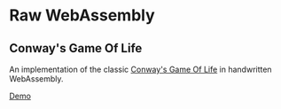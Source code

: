 # Raw WebAssembly

## Conway's Game Of Life

An implementation of the classic [Conway's Game Of Life](https://en.wikipedia.org/wiki/Conway%27s_Game_of_Life) in handwritten WebAssembly.

[Demo](https://austintheriot.github.io/raw-wasm/src/life/)
